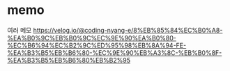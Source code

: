 # memo
여러 메모
https://velog.io/@coding-nyang-e/8%EB%85%84%EC%B0%A8-%EA%B0%9C%EB%B0%9C%EC%9E%90%EA%B0%80-%EC%B6%94%EC%B2%9C%ED%95%98%EB%8A%94-FE-%EA%B3%B5%EB%B6%80-%EC%9E%90%EB%A3%8C-%EB%B0%8F-%EA%B3%B5%EB%B6%80%EB%B2%95
